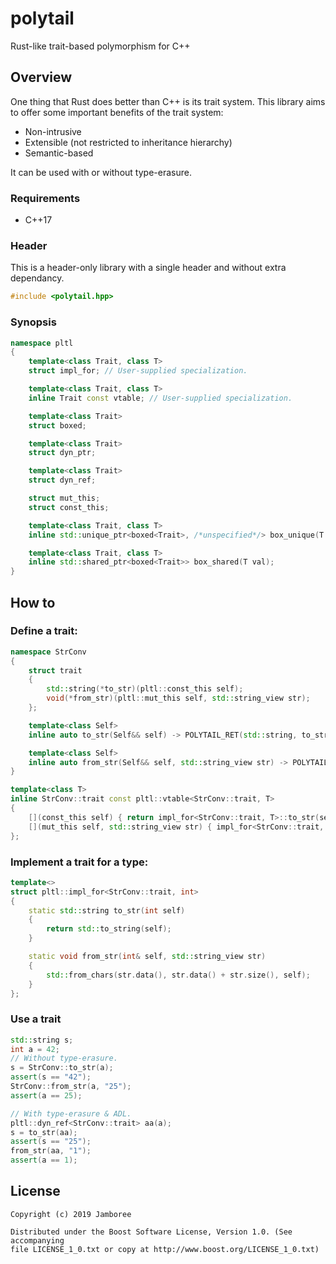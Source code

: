 polytail
========
Rust-like trait-based polymorphism for C++

## Overview
One thing that Rust does better than C++ is its trait system. This library aims
to offer some important benefits of the trait system:

* Non-intrusive
* Extensible (not restricted to inheritance hierarchy)
* Semantic-based

It can be used with or without type-erasure.

### Requirements
- C++17

### Header
This is a header-only library with a single header and without extra dependancy.
```c++
#include <polytail.hpp>
```
### Synopsis
```c++
namespace pltl
{
    template<class Trait, class T>
    struct impl_for; // User-supplied specialization.

    template<class Trait, class T>
    inline Trait const vtable; // User-supplied specialization.

    template<class Trait>
    struct boxed;

    template<class Trait>
    struct dyn_ptr;

    template<class Trait>
    struct dyn_ref;

    struct mut_this;
    struct const_this;

    template<class Trait, class T>
    inline std::unique_ptr<boxed<Trait>, /*unspecified*/> box_unique(T val);

    template<class Trait, class T>
    inline std::shared_ptr<boxed<Trait>> box_shared(T val);
}
```

## How to
### Define a trait:
```c++
namespace StrConv
{
    struct trait
    {
        std::string(*to_str)(pltl::const_this self);
        void(*from_str)(pltl::mut_this self, std::string_view str);
    };

    template<class Self>
    inline auto to_str(Self&& self) -> POLYTAIL_RET(std::string, to_str(self))

    template<class Self>
    inline auto from_str(Self&& self, std::string_view str) -> POLYTAIL_RET(void, from_str(self, str))
}

template<class T>
inline StrConv::trait const pltl::vtable<StrConv::trait, T>
{
    [](const_this self) { return impl_for<StrConv::trait, T>::to_str(self.get<T>()); },
    [](mut_this self, std::string_view str) { impl_for<StrConv::trait, T>::from_str(self.get<T>(), str); }
};
```

### Implement a trait for a type:
```c++
template<>
struct pltl::impl_for<StrConv::trait, int>
{
    static std::string to_str(int self)
    {
        return std::to_string(self);
    }

    static void from_str(int& self, std::string_view str)
    {
        std::from_chars(str.data(), str.data() + str.size(), self);
    }
};
```

### Use a trait
```c++
std::string s;
int a = 42;
// Without type-erasure.
s = StrConv::to_str(a);
assert(s == "42");
StrConv::from_str(a, "25");
assert(a == 25);

// With type-erasure & ADL.
pltl::dyn_ref<StrConv::trait> aa(a);
s = to_str(aa);
assert(s == "25");
from_str(aa, "1");
assert(a == 1);
```

## License

    Copyright (c) 2019 Jamboree

    Distributed under the Boost Software License, Version 1.0. (See accompanying
    file LICENSE_1_0.txt or copy at http://www.boost.org/LICENSE_1_0.txt)